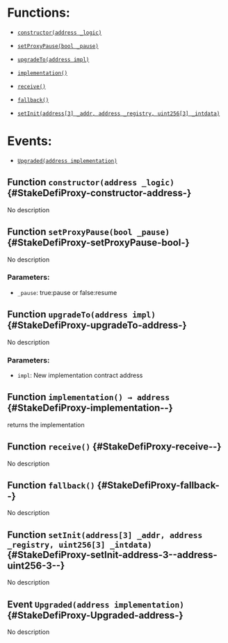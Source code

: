 # Functions:

- [`constructor(address _logic)`](#StakeDefiProxy-constructor-address-)

- [`setProxyPause(bool _pause)`](#StakeDefiProxy-setProxyPause-bool-)

- [`upgradeTo(address impl)`](#StakeDefiProxy-upgradeTo-address-)

- [`implementation()`](#StakeDefiProxy-implementation--)

- [`receive()`](#StakeDefiProxy-receive--)

- [`fallback()`](#StakeDefiProxy-fallback--)

- [`setInit(address[3] _addr, address _registry, uint256[3] _intdata)`](#StakeDefiProxy-setInit-address-3--address-uint256-3--)

# Events:

- [`Upgraded(address implementation)`](#StakeDefiProxy-Upgraded-address-)

## Function `constructor(address _logic)` {#StakeDefiProxy-constructor-address-}

No description

## Function `setProxyPause(bool _pause)` {#StakeDefiProxy-setProxyPause-bool-}

No description

### Parameters:

- `_pause`: true:pause or false:resume

## Function `upgradeTo(address impl)` {#StakeDefiProxy-upgradeTo-address-}

No description

### Parameters:

- `impl`: New implementation contract address

## Function `implementation() → address` {#StakeDefiProxy-implementation--}

returns the implementation

## Function `receive()` {#StakeDefiProxy-receive--}

No description

## Function `fallback()` {#StakeDefiProxy-fallback--}

No description

## Function `setInit(address[3] _addr, address _registry, uint256[3] _intdata)` {#StakeDefiProxy-setInit-address-3--address-uint256-3--}

No description

## Event `Upgraded(address implementation)` {#StakeDefiProxy-Upgraded-address-}

No description
